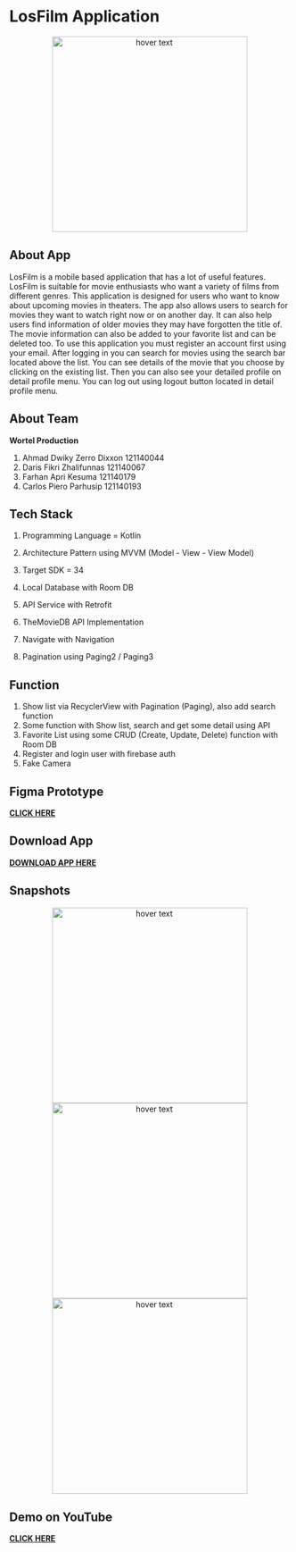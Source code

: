 # LosFilm Application

<p align="center">
  <img src="https://github.com/parhannn/Project-LosFilm/blob/master/app/src/main/res/drawable/apk_logo.png" 
    width="350" 
    title="hover text">

## About App

LosFilm is a mobile based application that has a lot of useful features. LosFilm is suitable for movie enthusiasts who want a variety of films from different genres. This application is designed for users who want to know about upcoming movies in theaters. The app also allows users to search for movies they want to watch right now or on another day. It can also help users find information of older movies they may have forgotten the title of. The movie information can also be added to your favorite list and can be deleted too. To use this application you must register an account first using your email. After logging in you can search for movies using the search bar located above the list. You can see details of the movie that you choose by clicking on the existing list. Then you can also see your detailed profile on detail profile menu. You can log out using logout button located in detail profile menu.

## About Team
**Wortel Production**
1. Ahmad Dwiky Zerro Dixxon 121140044
2. Daris Fikri Zhalifunnas 121140067
3. Farhan Apri Kesuma 121140179
4. Carlos Piero Parhusip 121140193

## Tech Stack

1. Programming Language = Kotlin

2. Architecture Pattern using MVVM (Model - View - View Model)

3. Target SDK = 34

4. Local Database with Room DB

5. API Service with Retrofit

6. TheMovieDB API Implementation

7. Navigate with Navigation

8. Pagination using Paging2 / Paging3

## Function

1. Show list via RecyclerView with Pagination (Paging), also add search function
2. Some function with Show list, search and get some detail using API
3. Favorite List using some CRUD (Create, Update, Delete) function with Room DB
4. Register and login user with firebase auth
5. Fake Camera

## Figma Prototype

<a href="https://www.figma.com/file/CL9hX039C3FRJ3V07tkepE/LosFilm-Prototype?type=design&node-id=35%3A0&mode=design&t=aBOyLp2JPq8RStv8-1">**CLICK HERE**</a>

## Download App
<a href="https://drive.google.com/file/d/1lISdvqjjxnhE9q2zMmXZuLNhtFxHQMFl/view?usp=drive_link">**DOWNLOAD APP HERE**</a>

## Snapshots
<p align="center">
  <img src="https://github.com/parhannn/Project-LosFilm/blob/master/Snapshots/src1.jpg" 
    width="350" 
    title="hover text">
  <img src="https://github.com/parhannn/Project-LosFilm/blob/master/Snapshots/src2.jpg" 
    width="350" 
    title="hover text">
  <img src="https://github.com/parhannn/Project-LosFilm/blob/master/Snapshots/src3.jpg" 
    width="350" 
    title="hover text">
</p>

## Demo on YouTube

<a href="https://youtu.be/dfa6SPKSAPk">**CLICK HERE**</a>
